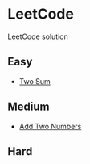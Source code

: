 # LeetCode
LeetCode solution 

## Easy
- [Two Sum](https://github.com/cyber-prog0x/LeetCode/blob/master/1.Two_Sum/main.cpp)

## Medium
- [Add Two Numbers](https://github.com/cyber-prog0x/LeetCode/blob/master/2.Add_Two_Numbers/main.cpp)

## Hard